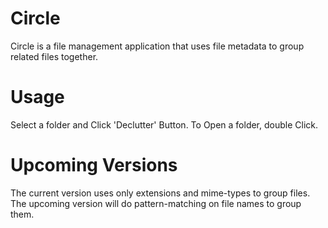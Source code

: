 # Circle

Circle is a file management application that uses file metadata to group related files together. 


# Usage

Select a folder and Click 'Declutter' Button. To Open a folder, double Click.

# Upcoming Versions
The current version uses only extensions and mime-types to group files. The upcoming version will do pattern-matching on file names to group them.